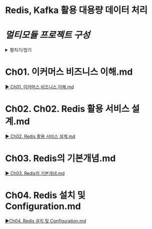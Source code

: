 # Redis, Kafka 활용 대용량 데이터 처리

# *멀티모듈 프로젝트 구성*
<details>
<summary>펼치기/접기</summary>

### 1. Spring Project 생성 (Root 모듈)
  - 생성된 Root 모듈 프로젝트의 src 디렉토리 제거
### 2. Main Thread 서버 모듈 구성 (module-application)
  - Root 모듈 Project에서 새 Module추가  
    - Spring Initializer 선택  
      (Spring으로 해야 Boot Main Thread 클래스가 생성되며 일반 module일 경우 일반 Main클래스가 생성된다.)
      - Spring module의 경우 아래 부분을 직접 추가해 줘야 한다.
        - {root module}/pom.xml
            ```xml
            </developers>
              <!-- module 추가 시작  -->
              <modules>
                <module>module-application</module>
              </modules>
              <!-- module 추가 종료  -->
            <scm>
            ```
        - {child module}/pom.xml
          ```xml
          <!-- 기존 spring에서 root module로 수정  -->
          <parent>
            <groupId>com.fc</groupId>
            <artifactId>fc-ecommerce</artifactId>
            <version>0.0.1-SNAPSHOT</version>
            <relativePath/> <!-- lookup parent from repository -->
          </parent>
          ```
### 3. 순수 컴포넌트 모듈 구성 (module-redis/module-kafka)
  - Root 모듈 Project에서 새 Module추가
    - `Root Project 마우스 우클릭` > `New` > `Module` > `좌측 사이드바 최 상단 New Module을 선택` > `module 이름 입력`

이때, root module의 pom.xml에는 아래와 같이 module이 자동으로 추가된다.
  - (root module)/pom.xml
    ```xml
     </developers>
     <modules>
       <module>module-application</module> <!-- 직접 추가됨 -->
       <module>module-redis</module> <!-- 자동 추가됨 -->
       <module>module-kafka</module> <!-- 자동 추가됨 -->
     </modules>
     <scm>
    ```
### 4. Root 모듈 pom.xml에 자식 모듈을 dependency로 관리한다.
  - (root module)/pom.xml
    ```xml
    <dependency>
        <groupId>com.fc</groupId>
        <artifactId>module-redis</artifactId>
        <version>0.0.1-SNAPSHOT</version>
    </dependency>
    <dependency>
        <groupId>com.fc</groupId>
        <artifactId>module-application</artifactId>
        <version>0.0.1-SNAPSHOT</version>
    </dependency>
    ```
### 5. Main Thread 서버 모듈의 Main클래스 수정
- @SpringBootApplication 어노테이션 scanBasePackages 옵션 추가
  - module-application/MainApplication.java
    ```java
    @SpringBootApplication(
            /* 모든 모듈을 다 스캔하는 것은 시간도 오래걸리고 굉장히 비효율적이기 때문에, 빈으로 등록해야 되는 필요한 것들만 명시한다. */
            scanBasePackages = {"com.fc.modulekafka"}
    )
    public class MainApplication {/*생략*/}
    ```
### 6. 공통 모듈 Dependency
Lombok과 같은 공통 모듈은 root 모듈에 선언한다.  
이때, scope 옵션을 provided로 적용한다.
- (root module)/pom.xml
  ```xml
  <dependency>
      <groupId>org.projectlombok</groupId>
      <artifactId>lombok</artifactId>
      <scope>provided</scope>
  </dependency>
  ```
### cylce 관련 디펜던시 순환참조 문제
- Build Output Error Message
  ```text/plain
  java: Annotation processing is not supported for module cycles. Please ensure that all modules from cycle [module-application,module-redis] are excluded from annotation processing
  ```
- {root module}/pom.xml
  ```xml
  <build>
    <plugins>
      <plugin>
        <groupId>org.apache.maven.plugins</groupId>
        <artifactId>maven-compiler-plugin</artifactId>
        <version>3.10.1</version>
        <configuration>
          <compilerArgs>
            <arg>-proc:none</arg> <!-- 애너테이션 프로세서를 비활성화 -->
          </compilerArgs>
        </configuration>
      </plugin>
    </plugins>
  </build>
  ```
</details>

# Ch01. 이커머스 비즈니스 이해.md
[▶ Ch01. 이커머스 비즈니스 이해.md](Ch01.%20%EC%9D%B4%EC%BB%A4%EB%A8%B8%EC%8A%A4%20%EB%B9%84%EC%A6%88%EB%8B%88%EC%8A%A4%20%EC%9D%B4%ED%95%B4.md)

# Ch02. Ch02. Redis 활용 서비스 설계.md
[▶ Ch02. Redis 활용 서비스 설계.md](Ch02.%20Redis%20%ED%99%9C%EC%9A%A9%20%EC%84%9C%EB%B9%84%EC%8A%A4%20%EC%84%A4%EA%B3%84.md)

# Ch03. Redis의 기본개념.md
[▶ Ch03. Redis의 기본개념.md](Ch03.%20Redis%EC%9D%98%20%EA%B8%B0%EB%B3%B8%EA%B0%9C%EB%85%90.md)

# Ch04. Redis 설치 및 Configuration.md
[▶Ch04. Redis 설치 및 Configuration.md](Ch04.%20Redis%20%EC%84%A4%EC%B9%98%20%EB%B0%8F%20Configuration.md)